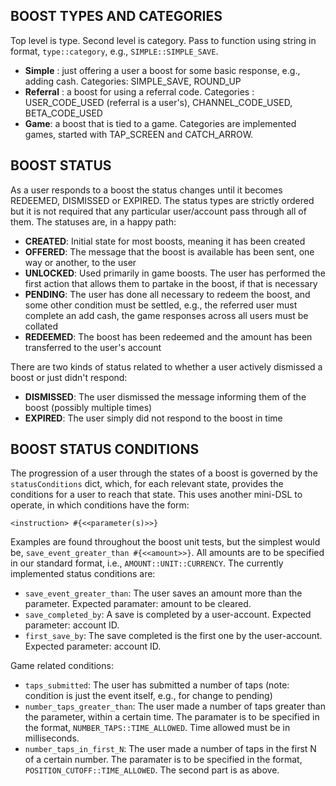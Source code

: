 ## BOOST TYPES AND CATEGORIES

Top level is type. Second level is category. Pass to function using string in format, `type::category`, e.g., `SIMPLE::SIMPLE_SAVE`.

*  **Simple** : just offering a user a boost for some basic response, e.g., adding cash. Categories: SIMPLE_SAVE, ROUND_UP
*  **Referral** : a boost for using a referral code. Categories : USER_CODE_USED (referral is a user's), CHANNEL_CODE_USED, BETA_CODE_USED
*  **Game**: a boost that is tied to a game. Categories are implemented games, started with TAP_SCREEN and CATCH_ARROW.

## BOOST STATUS

As a user responds to a boost the status changes until it becomes REDEEMED, DISMISSED or EXPIRED. The status types are strictly ordered but it is not required that any particular user/account pass through all of them. The statuses are, in a happy path:

*  **CREATED**: Initial state for most boosts, meaning it has been created
*  **OFFERED**: The message that the boost is available has been sent, one way or another, to the user
*  **UNLOCKED**: Used primarily in game boosts. The user has performed the first action that allows them to partake in the boost, if that is necessary
*  **PENDING**: The user has done all necessary to redeem the boost, and some other condition must be settled, e.g., the referred user must complete an add cash, the game responses across all users must be collated
*  **REDEEMED**: The boost has been redeemed and the amount has been transferred to the user's account

There are two kinds of status related to whether a user actively dismissed a boost or just didn't respond:

*  **DISMISSED**: The user dismissed the message informing them of the boost (possibly multiple times)
*  **EXPIRED**: The user simply did not respond to the boost in time

## BOOST STATUS CONDITIONS

The progression of a user through the states of a boost is governed by the `statusConditions` dict, which, for each relevant state, provides the conditions for a user to reach that state. This uses another mini-DSL to operate, in which conditions have the form:

```<instruction> #{<<parameter(s)>>}```

Examples are found throughout the boost unit tests, but the simplest would be, `save_event_greater_than #{<<amount>>}`. All amounts are to be specified in our standard format, i.e., `AMOUNT::UNIT::CURRENCY`. The currently implemented status conditions are:

* `save_event_greater_than`: The user saves an amount more than the parameter. Expected paramater: amount to be cleared.
* `save_completed_by`: A save is completed by a user-account. Expected parameter: account ID.
* `first_save_by`: The save completed is the first one by the user-account. Expected parameter: account ID.

Game related conditions:

* `taps_submitted`: The user has submitted a number of taps (note: condition is just the event itself, e.g., for change to pending)
* `number_taps_greater_than`: The user made a number of taps greater than the parameter, within a certain time. The paramater is to be specified in the format, `NUMBER_TAPS::TIME_ALLOWED`. Time allowed must be in milliseconds.
* `number_taps_in_first_N`: The user made a number of taps in the first N of a certain number. The paramater is to be specified in the format, `POSITION_CUTOFF::TIME_ALLOWED`. The second part is as above.

